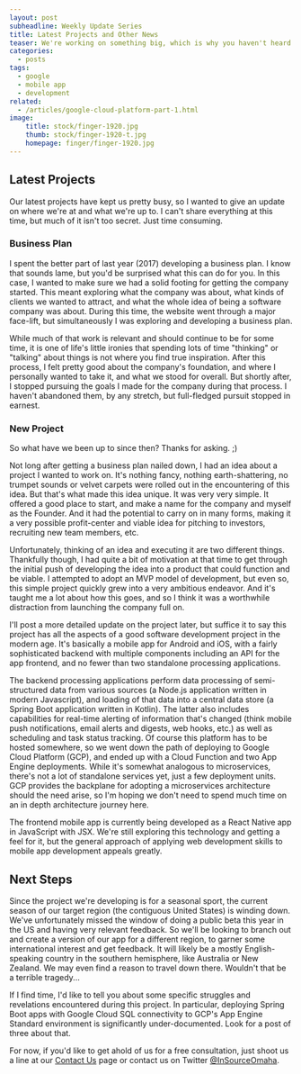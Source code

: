 ```yaml
---
layout: post
subheadline: Weekly Update Series
title: Latest Projects and Other News
teaser: We're working on something big, which is why you haven't heard from us.
categories:
  - posts
tags:
  - google
  - mobile app
  - development
related:
  - /articles/google-cloud-platform-part-1.html
image:
    title: stock/finger-1920.jpg
    thumb: stock/finger-1920-t.jpg
    homepage: finger/finger-1920.jpg
---
```


## Latest Projects

Our latest projects have kept us pretty busy, so I wanted to give an update on where we're at and what we're up to. I can't share everything at this time, but much of it isn't too secret. Just time consuming.

### Business Plan

I spent the better part of last year (2017) developing a business plan. I know that sounds lame, but you'd be surprised what this can do for you. In this case, I wanted to make sure we had a solid footing for getting the company started. This meant exploring what the company was about, what kinds of clients we wanted to attract, and what the whole idea of being a software company was about. During this time, the website went through a major face-lift, but simultaneously I was exploring and developing a business plan.

While much of that work is relevant and should continue to be for some time, it is one of life's little ironies that spending lots of time "thinking" or "talking" about things is not where you find true inspiration. After this process, I felt pretty good about the company's foundation, and where I personally wanted to take it, and what we stood for overall. But shortly after, I stopped pursuing the goals I made for the company during that process. I haven't abandoned them, by any stretch, but full-fledged pursuit stopped in earnest.

### New Project

So what have we been up to since then? Thanks for asking. ;)

Not long after getting a business plan nailed down, I had an idea about a project I wanted to work on. It's nothing fancy, nothing earth-shattering, no trumpet sounds or velvet carpets were rolled out in the encountering of this idea. But that's what made this idea unique. It was very very simple. It offered a good place to start, and make a name for the company and myself as the Founder. And it had the potential to carry on in many forms, making it a very possible profit-center and viable idea for pitching to investors, recruiting new team members, etc.

Unfortunately, thinking of an idea and executing it are two different things. Thankfully though, I had quite a bit of motivation at that time to get through the initial push of developing the idea into a product that could function and be viable. I attempted to adopt an MVP model of development, but even so, this simple project quickly grew into a very ambitious endeavor. And it's taught me a lot about how this goes, and so I think it was a worthwhile distraction from launching the company full on.

I'll post a more detailed update on the project later, but suffice it to say this project has all the aspects of a good software development project in the modern age. It's basically a mobile app for Android and iOS, with a fairly sophisticated backend with multiple components including an API for the app frontend, and no fewer than two standalone processing applications.

The backend processing applications perform data processing of semi-structured data from various sources (a Node.js application written in modern Javascript), and loading of that data into a central data store (a Spring Boot application written in Kotlin). The latter also includes capabilities for real-time alerting of information that's changed (think mobile push notifications, email alerts and digests, web hooks, etc.) as well as scheduling and task status tracking. Of course this platform has to be hosted somewhere, so we went down the path of deploying to Google Cloud Platform (GCP), and ended up with a Cloud Function and two App Engine deployments. While it's somewhat analogous to microservices, there's not a lot of standalone services yet, just a few deployment units. GCP provides the backplane for adopting a microservices architecture should the need arise, so I'm hoping we don't need to spend much time on an in depth architecture journey here.

The frontend mobile app is currently being developed as a React Native app in JavaScript with JSX. We're still exploring this technology and getting a feel for it, but the general approach of applying web development skills to mobile app development appeals greatly.

## Next Steps

Since the project we're developing is for a seasonal sport, the current season of our target region (the contiguous United States) is winding down. We've unfortunately missed the window of doing a public beta this year in the US and having very relevant feedback. So we'll be looking to branch out and create a version of our app for a different region, to garner some international interest and get feedback. It will likely be a mostly English-speaking country in the southern hemisphere, like Australia or New Zealand. We may even find a reason to travel down there. Wouldn't that be a terrible tragedy...

If I find time, I'd like to tell you about some specific struggles and revelations encountered during this project. In particular, deploying Spring Boot apps with Google Cloud SQL connectivity to GCP's App Engine Standard environment is significantly under-documented. Look for a post of three about that.

For now, if you'd like to get ahold of us for a free consultation, just shoot us a line at our [Contact Us][1] page or contact us on Twitter [@InSourceOmaha][2].

[1]: https://insource.io/contact/
[2]: https://twitter.com/InSourceOmaha
